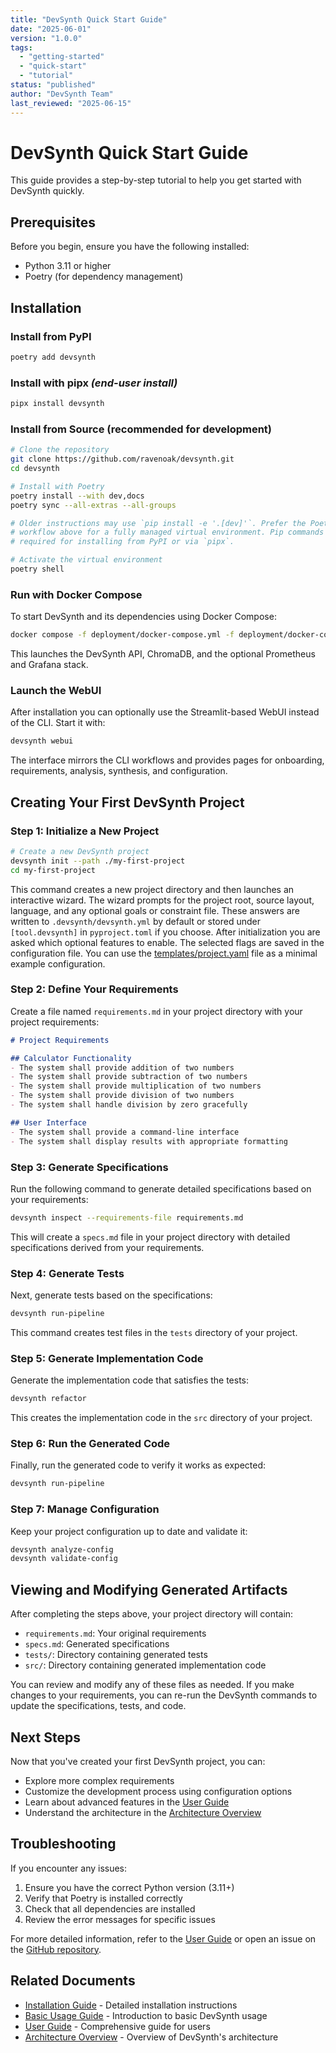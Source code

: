 ```yaml
---
title: "DevSynth Quick Start Guide"
date: "2025-06-01"
version: "1.0.0"
tags:
  - "getting-started"
  - "quick-start"
  - "tutorial"
status: "published"
author: "DevSynth Team"
last_reviewed: "2025-06-15"
---
```


# DevSynth Quick Start Guide

This guide provides a step-by-step tutorial to help you get started with DevSynth quickly.

## Prerequisites

Before you begin, ensure you have the following installed:

- Python 3.11 or higher
- Poetry (for dependency management)

## Installation

### Install from PyPI

```bash
poetry add devsynth
```
### Install with pipx *(end-user install)*

```bash
pipx install devsynth
```


### Install from Source (recommended for development)

```bash
# Clone the repository
git clone https://github.com/ravenoak/devsynth.git
cd devsynth

# Install with Poetry
poetry install --with dev,docs
poetry sync --all-extras --all-groups

# Older instructions may use `pip install -e '.[dev]'`. Prefer the Poetry
# workflow above for a fully managed virtual environment. Pip commands are only
# required for installing from PyPI or via `pipx`.

# Activate the virtual environment
poetry shell
```

### Run with Docker Compose

To start DevSynth and its dependencies using Docker Compose:

```bash
docker compose -f deployment/docker-compose.yml -f deployment/docker-compose.monitoring.yml up -d
```

This launches the DevSynth API, ChromaDB, and the optional Prometheus and Grafana stack.

### Launch the WebUI

After installation you can optionally use the Streamlit-based WebUI instead of the CLI. Start it with:

```bash
devsynth webui
```

The interface mirrors the CLI workflows and provides pages for onboarding, requirements, analysis, synthesis, and configuration.

## Creating Your First DevSynth Project

### Step 1: Initialize a New Project

```bash
# Create a new DevSynth project
devsynth init --path ./my-first-project
cd my-first-project
```

This command creates a new project directory and then launches an interactive
wizard. The wizard prompts for the project root, source layout, language, and
any optional goals or constraint file. These answers are written to
`.devsynth/devsynth.yml` by default or stored under `[tool.devsynth]` in
`pyproject.toml` if you choose. After initialization you are asked which optional
features to enable. The selected flags are saved in the configuration file. You
can use the [templates/project.yaml](../../templates/project.yaml) file as a
minimal example configuration.

### Step 2: Define Your Requirements

Create a file named `requirements.md` in your project directory with your project requirements:

```markdown
# Project Requirements

## Calculator Functionality
- The system shall provide addition of two numbers
- The system shall provide subtraction of two numbers
- The system shall provide multiplication of two numbers
- The system shall provide division of two numbers
- The system shall handle division by zero gracefully

## User Interface
- The system shall provide a command-line interface
- The system shall display results with appropriate formatting
```

### Step 3: Generate Specifications

Run the following command to generate detailed specifications based on your requirements:

```bash
devsynth inspect --requirements-file requirements.md
```

This will create a `specs.md` file in your project directory with detailed specifications derived from your requirements.

### Step 4: Generate Tests

Next, generate tests based on the specifications:

```bash
devsynth run-pipeline
```

This command creates test files in the `tests` directory of your project.

### Step 5: Generate Implementation Code

Generate the implementation code that satisfies the tests:

```bash
devsynth refactor
```

This creates the implementation code in the `src` directory of your project.

### Step 6: Run the Generated Code

Finally, run the generated code to verify it works as expected:

```bash
devsynth run-pipeline
```

### Step 7: Manage Configuration

Keep your project configuration up to date and validate it:

```bash
devsynth analyze-config
devsynth validate-config
```

## Viewing and Modifying Generated Artifacts

After completing the steps above, your project directory will contain:

- `requirements.md`: Your original requirements
- `specs.md`: Generated specifications
- `tests/`: Directory containing generated tests
- `src/`: Directory containing generated implementation code

You can review and modify any of these files as needed. If you make changes to your requirements, you can re-run the DevSynth commands to update the specifications, tests, and code.

## Next Steps

Now that you've created your first DevSynth project, you can:

- Explore more complex requirements
- Customize the development process using configuration options
- Learn about advanced features in the [User Guide](../user_guides/user_guide.md)
- Understand the architecture in the [Architecture Overview](../architecture/overview.md)

## Troubleshooting

If you encounter any issues:

1. Ensure you have the correct Python version (3.11+)
2. Verify that Poetry is installed correctly
3. Check that all dependencies are installed
4. Review the error messages for specific issues

For more detailed information, refer to the [User Guide](../user_guides/user_guide.md) or open an issue on the [GitHub repository](https://github.com/ravenoak/devsynth/issues).

## Related Documents

- [Installation Guide](installation.md) - Detailed installation instructions
- [Basic Usage Guide](basic_usage.md) - Introduction to basic DevSynth usage
- [User Guide](../user_guides/user_guide.md) - Comprehensive guide for users
- [Architecture Overview](../architecture/overview.md) - Overview of DevSynth's architecture
